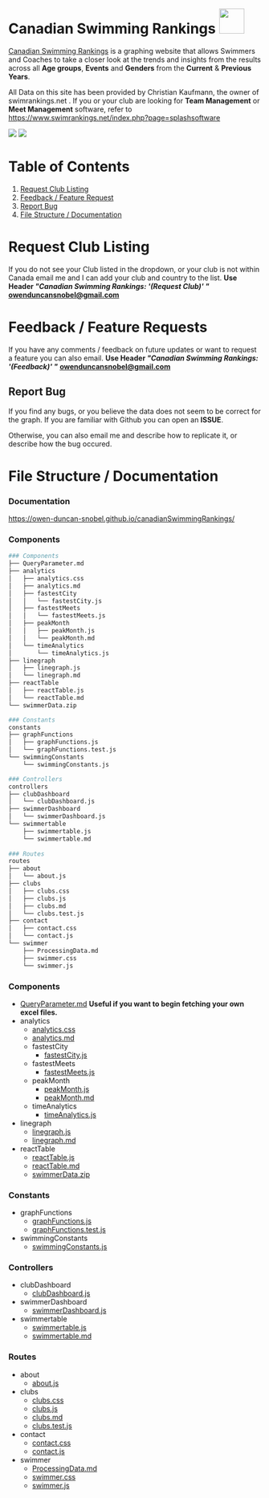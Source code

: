 # Canadian Swimming Rankings   <img src="https://i.gyazo.com/5931b368adbf4d985e24f37012cebbc3.png" width="50" height="50">
[Canadian Swimming Rankings](https://www.canadianswimmingrankings.ca) is a graphing website that allows Swimmers and Coaches to take a closer look at the trends and insights from the results across all **Age groups**, **Events** and **Genders** from the **Current** & **Previous Years**.  

All Data on this site has been provided by Christian Kaufmann, the owner of swimrankings.net .   If you or your club are looking for **Team Management** or **Meet Management** software, refer to https://www.swimrankings.net/index.php?page=splashsoftware 

![](https://i.gyazo.com/3661799f4dc89864365ef27b378aadad.png)
![](https://i.gyazo.com/d3b117de58b1325a42bd3f4e6d7b45ff.png)

# Table of Contents
1. [Request Club Listing](#RequestClubListing)
2. [Feedback / Feature Request](#feedback)
3. [Report Bug](#bugs)
4. [File Structure / Documentation](#filestructure)



<a id="RequestClubListing"> </a>
# Request Club Listing 


If you do not see your Club listed in the dropdown, or your club is not within Canada email me and I can add your club and country to the list.
**Use Header *"Canadian Swimming Rankings: '(Request Club)' "***
**owenduncansnobel@gmail.com**

<a id="feedback"> </a>
# Feedback / Feature Requests

If you have any comments / feedback on future updates or want to request a feature you can also email. 
**Use Header *"Canadian Swimming Rankings: '(Feedback)' "***
**owenduncansnobel@gmail.com**

<a id="bugs"> </a>
## Report Bug

If you find any bugs, or you believe the data does not seem to be correct for the graph. If you are familiar with Github you can open an **ISSUE**.

Otherwise, you can also email me and describe how to replicate it, or describe how the bug occured.

<a id="filestructure"> </a>
# File Structure / Documentation

### Documentation
https://owen-duncan-snobel.github.io/canadianSwimmingRankings/
### Components

``` bash
### Components
├── QueryParameter.md
├── analytics
│   ├── analytics.css
│   ├── analytics.md
│   ├── fastestCity
│   │   └── fastestCity.js
│   ├── fastestMeets
│   │   └── fastestMeets.js
│   ├── peakMonth
│   │   ├── peakMonth.js
│   │   └── peakMonth.md
│   └── timeAnalytics
│       └── timeAnalytics.js
├── linegraph
│   ├── linegraph.js
│   └── linegraph.md
├── reactTable
│   ├── reactTable.js
│   └── reactTable.md
└── swimmerData.zip

### Constants
constants
├── graphFunctions
│   ├── graphFunctions.js
│   └── graphFunctions.test.js
└── swimmingConstants
    └── swimmingConstants.js

### Controllers
controllers
├── clubDashboard
│   └── clubDashboard.js
├── swimmerDashboard
│   └── swimmerDashboard.js
└── swimmertable
    ├── swimmertable.js
    └── swimmertable.md
    
### Routes
routes
├── about
│   └── about.js
├── clubs
│   ├── clubs.css
│   ├── clubs.js
│   ├── clubs.md
│   └── clubs.test.js
├── contact
│   ├── contact.css
│   └── contact.js
└── swimmer
    ├── ProcessingData.md
    ├── swimmer.css
    └── swimmer.js
```

### Components
* [QueryParameter.md](https://github.com/owen-duncan-snobel/canadianSwimmingRankings/blob/master/src/components/QueryParameter.md) **Useful if you want to begin fetching your own excel files.**
* analytics
	* [analytics.css](https://github.com/owen-duncan-snobel/canadianSwimmingRankings/blob/master/src/components/analytics/analytics.css)
	* [analytics.md](https://github.com/owen-duncan-snobel/canadianSwimmingRankings/blob/master/src/components/analytics/analytics.md)
	* fastestCity
		*  [fastestCity.js](https://github.com/owen-duncan-snobel/canadianSwimmingRankings/blob/master/src/components/analytics/fastestCity/fastestCity.js)
	* fastestMeets
		*  [fastestMeets.js](https://github.com/owen-duncan-snobel/canadianSwimmingRankings/blob/master/src/components/analytics/fastestMeets/fastestMeets.js)
	*  peakMonth
		* [peakMonth.js](https://github.com/owen-duncan-snobel/canadianSwimmingRankings/blob/master/src/components/analytics/peakMonth/peakMonth.js)
		* [peakMonth.md](https://github.com/owen-duncan-snobel/canadianSwimmingRankings/blob/master/src/components/analytics/peakMonth/peakMonth.md)
	* timeAnalytics
		*  [timeAnalytics.js](https://github.com/owen-duncan-snobel/canadianSwimmingRankings/blob/master/src/components/analytics/timeAnalytics/timeAnalytics.js)
* linegraph
	* [linegraph.js](https://github.com/owen-duncan-snobel/canadianSwimmingRankings/blob/master/src/components/linegraph/linegraph.js)
	* [linegraph.md](https://github.com/owen-duncan-snobel/canadianSwimmingRankings/blob/master/src/components/linegraph/linegraph.md)
* reactTable
	*  [reactTable.js](https://github.com/owen-duncan-snobel/canadianSwimmingRankings/blob/master/src/components/reactTable/reactTable.js)
	* [reactTable.md](https://github.com/owen-duncan-snobel/canadianSwimmingRankings/blob/master/src/components/reactTable/reactTable.md)
	* [swimmerData.zip](https://github.com/owen-duncan-snobel/canadianSwimmingRankings/blob/master/src/components/swimmerData.zip)

### Constants
* graphFunctions
	*  [graphFunctions.js](https://github.com/owen-duncan-snobel/canadianSwimmingRankings/blob/master/src/constants/graphFunctions/graphFunctions.js)
	*  [graphFunctions.test.js](https://github.com/owen-duncan-snobel/canadianSwimmingRankings/blob/master/src/constants/graphFunctions/graphFunctions.test.js)
* swimmingConstants
	*  [swimmingConstants.js](https://github.com/owen-duncan-snobel/canadianSwimmingRankings/blob/master/src/constants/swimmingConstants/swimmingConstants.js)

### Controllers

* clubDashboard
	*  [clubDashboard.js](https://github.com/owen-duncan-snobel/canadianSwimmingRankings/blob/master/src/controllers/clubDashboard/clubDashboard.js)
* swimmerDashboard
	*  [swimmerDashboard.js](https://github.com/owen-duncan-snobel/canadianSwimmingRankings/blob/master/src/controllers/swimmerDashboard/swimmerDashboard.js)
* swimmertable
	* [swimmertable.js](https://github.com/owen-duncan-snobel/canadianSwimmingRankings/blob/master/src/controllers/swimmertable/swimmertable.js)
	* [swimmertable.md](https://github.com/owen-duncan-snobel/canadianSwimmingRankings/blob/master/src/controllers/swimmertable/swimmertable.md)
    
### Routes

* about
	* [about.js](https://github.com/owen-duncan-snobel/canadianSwimmingRankings/blob/master/src/routes/about/about.js)
* clubs
	* [clubs.css](https://github.com/owen-duncan-snobel/canadianSwimmingRankings/blob/master/src/routes/clubs/clubs.css)
	* [clubs.js](https://github.com/owen-duncan-snobel/canadianSwimmingRankings/blob/master/src/routes/clubs/clubs.js)
	* [clubs.md](https://github.com/owen-duncan-snobel/canadianSwimmingRankings/blob/master/src/routes/clubs/clubs.md)
	* [clubs.test.js](https://github.com/owen-duncan-snobel/canadianSwimmingRankings/blob/master/src/routes/clubs/clubs.test.js)
* contact
	* [contact.css](https://github.com/owen-duncan-snobel/canadianSwimmingRankings/blob/master/src/routes/contact/contact.css)
	* [contact.js](https://github.com/owen-duncan-snobel/canadianSwimmingRankings/blob/master/src/routes/contact/contact.js)
* swimmer
	*  [ProcessingData.md](https://github.com/owen-duncan-snobel/canadianSwimmingRankings/blob/master/src/routes/swimmer/ProcessingData.md)
	* [swimmer.css](https://github.com/owen-duncan-snobel/canadianSwimmingRankings/blob/master/src/routes/swimmer/swimmer.css)
	* [swimmer.js](https://github.com/owen-duncan-snobel/canadianSwimmingRankings/blob/master/src/routes/swimmer/swimmer.js)
